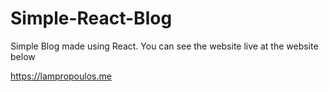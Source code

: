 # Simple-React-Blog
Simple Blog made using React. You can see the website live at the website below

https://lampropoulos.me
